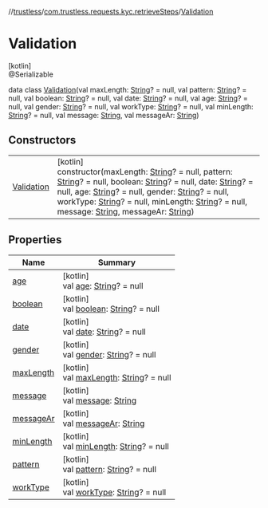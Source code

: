 //[trustless](../../../index.md)/[com.trustless.requests.kyc.retrieveSteps](../index.md)/[Validation](index.md)

# Validation

[kotlin]\
@Serializable

data class [Validation](index.md)(val maxLength: [String](https://kotlinlang.org/api/latest/jvm/stdlib/kotlin/-string/index.html)? = null, val pattern: [String](https://kotlinlang.org/api/latest/jvm/stdlib/kotlin/-string/index.html)? = null, val boolean: [String](https://kotlinlang.org/api/latest/jvm/stdlib/kotlin/-string/index.html)? = null, val date: [String](https://kotlinlang.org/api/latest/jvm/stdlib/kotlin/-string/index.html)? = null, val age: [String](https://kotlinlang.org/api/latest/jvm/stdlib/kotlin/-string/index.html)? = null, val gender: [String](https://kotlinlang.org/api/latest/jvm/stdlib/kotlin/-string/index.html)? = null, val workType: [String](https://kotlinlang.org/api/latest/jvm/stdlib/kotlin/-string/index.html)? = null, val minLength: [String](https://kotlinlang.org/api/latest/jvm/stdlib/kotlin/-string/index.html)? = null, val message: [String](https://kotlinlang.org/api/latest/jvm/stdlib/kotlin/-string/index.html), val messageAr: [String](https://kotlinlang.org/api/latest/jvm/stdlib/kotlin/-string/index.html))

## Constructors

| | |
|---|---|
| [Validation](-validation.md) | [kotlin]<br>constructor(maxLength: [String](https://kotlinlang.org/api/latest/jvm/stdlib/kotlin/-string/index.html)? = null, pattern: [String](https://kotlinlang.org/api/latest/jvm/stdlib/kotlin/-string/index.html)? = null, boolean: [String](https://kotlinlang.org/api/latest/jvm/stdlib/kotlin/-string/index.html)? = null, date: [String](https://kotlinlang.org/api/latest/jvm/stdlib/kotlin/-string/index.html)? = null, age: [String](https://kotlinlang.org/api/latest/jvm/stdlib/kotlin/-string/index.html)? = null, gender: [String](https://kotlinlang.org/api/latest/jvm/stdlib/kotlin/-string/index.html)? = null, workType: [String](https://kotlinlang.org/api/latest/jvm/stdlib/kotlin/-string/index.html)? = null, minLength: [String](https://kotlinlang.org/api/latest/jvm/stdlib/kotlin/-string/index.html)? = null, message: [String](https://kotlinlang.org/api/latest/jvm/stdlib/kotlin/-string/index.html), messageAr: [String](https://kotlinlang.org/api/latest/jvm/stdlib/kotlin/-string/index.html)) |

## Properties

| Name | Summary |
|---|---|
| [age](age.md) | [kotlin]<br>val [age](age.md): [String](https://kotlinlang.org/api/latest/jvm/stdlib/kotlin/-string/index.html)? = null |
| [boolean](boolean.md) | [kotlin]<br>val [boolean](boolean.md): [String](https://kotlinlang.org/api/latest/jvm/stdlib/kotlin/-string/index.html)? = null |
| [date](date.md) | [kotlin]<br>val [date](date.md): [String](https://kotlinlang.org/api/latest/jvm/stdlib/kotlin/-string/index.html)? = null |
| [gender](gender.md) | [kotlin]<br>val [gender](gender.md): [String](https://kotlinlang.org/api/latest/jvm/stdlib/kotlin/-string/index.html)? = null |
| [maxLength](max-length.md) | [kotlin]<br>val [maxLength](max-length.md): [String](https://kotlinlang.org/api/latest/jvm/stdlib/kotlin/-string/index.html)? = null |
| [message](message.md) | [kotlin]<br>val [message](message.md): [String](https://kotlinlang.org/api/latest/jvm/stdlib/kotlin/-string/index.html) |
| [messageAr](message-ar.md) | [kotlin]<br>val [messageAr](message-ar.md): [String](https://kotlinlang.org/api/latest/jvm/stdlib/kotlin/-string/index.html) |
| [minLength](min-length.md) | [kotlin]<br>val [minLength](min-length.md): [String](https://kotlinlang.org/api/latest/jvm/stdlib/kotlin/-string/index.html)? = null |
| [pattern](pattern.md) | [kotlin]<br>val [pattern](pattern.md): [String](https://kotlinlang.org/api/latest/jvm/stdlib/kotlin/-string/index.html)? = null |
| [workType](work-type.md) | [kotlin]<br>val [workType](work-type.md): [String](https://kotlinlang.org/api/latest/jvm/stdlib/kotlin/-string/index.html)? = null |
